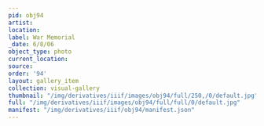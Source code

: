 ```yaml
---
pid: obj94
artist: 
location: 
label: War Memorial
_date: 6/8/06
object_type: photo
current_location: 
source: 
order: '94'
layout: gallery_item
collection: visual-gallery
thumbnail: "/img/derivatives/iiif/images/obj94/full/250,/0/default.jpg"
full: "/img/derivatives/iiif/images/obj94/full/full/0/default.jpg"
manifest: "/img/derivatives/iiif/obj94/manifest.json"
---
```


